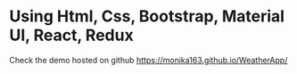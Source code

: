





# Using Html, Css, Bootstrap, Material UI, React, Redux

Check the demo hosted on github https://monika163.github.io/WeatherApp/
